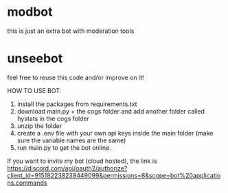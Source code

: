 # modbot
this is just an extra bot with moderation tools

# unseebot
feel free to reuse this code and/or improve on it!

HOW TO USE BOT:
1. install the packages from requirements.txt
2. download main.py + the cogs folder and add another folder called hystats in the cogs folder
3. unzip the folder
4. create a .env file with your own api keys inside the main folder (make sure the variable names are the same)
5. run main.py to get the bot online.

If you want to invite my bot (cloud hosted), the link is https://discord.com/api/oauth2/authorize?client_id=915182238239449099&permissions=8&scope=bot%20applications.commands
